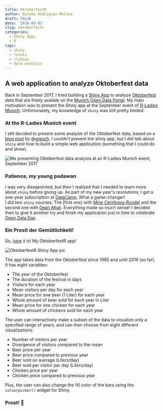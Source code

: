 ```yaml
---
title: OktoberfestR
author: Daloha Rodríguez-Molina
draft: FALSE
date: '2018-03-02'
slug: oktoberfestr
categories:
  - Shiny Apps
  - R
tags:
  - shiny
  - rstats
  - rladies
  - data analysis
---
```


## A web application to analyze Oktoberfest data
Back in September 2017, I tried building a [Shiny App](https://shiny.rstudio.com/) to analyze [Oktoberfest](https://www.wikiwand.com/en/Oktoberfest) data that are freely availale on the [Munich Open Data Portal](https://www.opengov-muenchen.de/dataset/oktoberfest). My main motivation was to present the Shiny app at the September event of [R-Ladies Munich](https://www.meetup.com/rladies-munich/). Unfortunately, my knowledge of `shiny` was still pretty limited.

### At the R-Ladies Munich event
I still decided to present some analysis of the Oktoberfest data, based on a [blog post](https://gresch.github.io/2017/09/14/201701oktoberfest1985-2016/) by @[gresch](https://twitter.com/gre__sch). I couldn't present the shiny app, but I did talk about `shiny` and how to build a simple web application (something that I could do and show). 

![Me presenting Oktoberfest data analysis at an R-Ladies Munich event, September 2017](https://secure.meetupstatic.com/photos/event/2/4/f/8/highres_465429464.jpeg)

### Patience, my young padawan
I was very dissapointed, but then I realized that I needed to learn more about `shiny` before giving up. As part of my new year's resolutions, I got a one-year subscription at [DataCamp](https://www.datacamp.com/). What a game-changer!      
I did two `shiny` courses. The [first one] with [Mine Centikaya-Rundel](https://twitter.com/minebocek) and the second one with [Dean Attali](daattali). Everything made so much sense! I decided then to give it another try and finish my application just in time to celebrate [Open Data Day](http://opendataday.org/).

### Ein Prosit der Gemütlichkeit!
So, [here](https://darokun.shinyapps.io/OktoberfestR/) it is! My OktoberfestR app! 

![OktoberfestR Shiny App pic](/img/posts/2018-03-02-oktoberfestr-OktoberfestR_screenshot.png)

The app takes data from the Oktoberfest since 1985 and until 2016 (so far). It has eight variables:

* The year of the Oktoberfest     
* The duration of the festival in days      
* Visitors for each year      
* Mean visitors per day for each year      
* Mean price for one beer (1 Liter) for each year      
* Whole amount of beer sold for each year in Liter      
* Mean price for one chicken for each year      
* Whole amount of chickens sold for each year      

The user can interactively make a subset of the data to visualize only a specified range of years, and can then choose from eight different visualizations:

* Number of visitors per year     
* Divergence of visitors compared to the mean     
* Beer price per year     
* Beer price compared to previous year     
* Beer sold on average (Liters/day)     
* Beer sold per visitor per day (Liters/day)     
* Chicken price per year     
* Chicken price compared to previous year     

Plus, the user can also change the fill color of the bars using the `colourpicker()` widget for Shiny.

### Prost! :beers:
